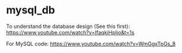 # mysql_db

To understand the database design (See this first):
https://www.youtube.com/watch?v=IfaqkiHpIjo&t=1s

For MySQL code:
https://www.youtube.com/watch?v=WmGgxTpGs_8

